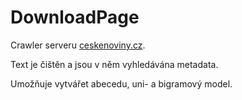 # DownloadPage
Crawler serveru [ceskenoviny.cz](http://www.ceskenoviny.cz/). 

Text je čištěn a jsou v něm vyhledávána metadata.

Umožňuje vytvářet abecedu, uni- a bigramový model.
